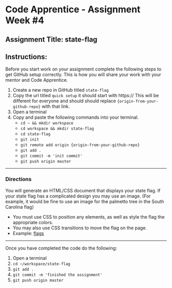 # Code Apprentice - Assignment Week #4

## Assignment Title: state-flag

## Instructions:

Before you start work on your assignment complete the following steps to get GitHub setup correctly. This is how you will share your work with your mentor and Code Apprentice.

1. Create a new repo in GitHub titled `state-flag`
1. Copy the url titled `quick setup` it should start with https:// This will be different for everyone and should should replace `{origin-from-your-github-repo}` with that link.
1. Open a terminal
1. Copy and paste the following commands into your terminal.
	- `cd ~ && mkdir workspace`
	- `cd workspace && mkdir state-flag`
	- `cd state-flag`
	- `git init`
	- `git remote add origin {origin-from-your-github-repo}`
	- `git add .`
	- `git commit -m 'init commit'`
	- `git push origin master`

---

### Directions

You will generate an HTML/CSS document that displays your state flag. If your state flag has a complicated design you may use an image. (For example, it would be fine to use an image for the palmetto tree in the South Carolina flag)
- You must use CSS to position any elements, as well as style the flag the appropriate colors.
- You may also use CSS transitions to move the flag on the page.
- Example: [flags](https://pixelastic.github.io/css-flags/)

---

Once you have completed the code do the following:

1. Open a terminal
2. `cd ~/workspace/state-flag`
3. `git add .`
4. `git commit -m 'finished the assignment'`
5. `git push origin master`
